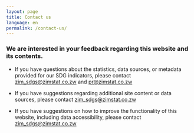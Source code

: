 ```yaml
---
layout: page
title: Contact us
language: en
permalink: /contact-us/
---
```

### We are interested in your feedback regarding this website and its contents.


- If you have questions about the statistics, data sources, or metadata provided for our SDG indicators, please contact zim_sdgs@zimstat.co.zw and pr@zimstat.co.zw

- If you have suggestions regarding additional site content or data sources, please contact zim_sdgs@zimstat.co.zw

- If you have suggestions on how to improve the functionality of this website, including data accessibility, please contact zim_sdgs@zimstat.co.zw
